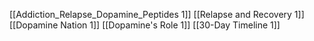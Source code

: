 
[[Addiction_Relapse_Dopamine_Peptides 1]]
[[Relapse and Recovery 1]]
[[Dopamine Nation 1]]
[[Dopamine's Role 1]]
[[30-Day Timeline 1]]
